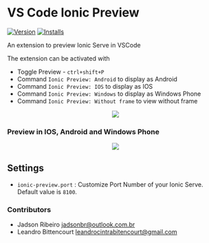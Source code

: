 # VS Code Ionic Preview


[![Version](https://vsmarketplacebadge.apphb.com/version/ionic-preview.ionic-preview.svg)](https://marketplace.visualstudio.com/items?itemName=ionic-preview.ionic-preview) 
[![Installs](https://vsmarketplacebadge.apphb.com/installs/ionic-preview.ionic-preview.svg)](https://marketplace.visualstudio.com/items?itemName=ionic-preview.ionic-preview)

An extension to preview Ionic Serve in VSCode


The extension can be activated with

* Toggle Preview - `ctrl+shift+P`
* Command `Ionic Preview: Android`  to display as Android
* Command `Ionic Preview: IOS`  to display as IOS
* Command `Ionic Preview: Windows`  to display as Windows Phone
* Command `Ionic Preview: Without frame`   to view without frame

<p align="center"><img src="https://github.com/jadsonbr/ionic-preview/blob/master/images/command.png?raw=true"></p>

### Preview in IOS, Android and Windows Phone

<p align="center"><img src="https://github.com/jadsonbr/ionic-preview/blob/master/images/preview-android-ios-windows.jpg?raw=true"></p>

## Settings
* `ionic-preview.port` : Customize Port Number of your Ionic Serve. Default value is `8100`.


### Contributors

* Jadson Ribeiro  <jadsonbr@outlook.com.br>
* Leandro Bittencourt  <leandrocintrabitencourt@gmail.com>
